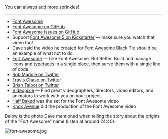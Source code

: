 You can always add more sprinkles!

---

- [Font Awesome](http://fontawesome.io/)
- [Font Awesome on GitHub](https://github.com/FortAwesome/Font-Awesome)
- [Font Awesome Issues on GitHub](https://github.com/FortAwesome/Font-Awesome/issues)
- Support [Font Awesome 5 on Kickstarter](https://www.kickstarter.com/projects/232193852/font-awesome-5) — make sure you watch that video too!
- Dave said the video he created for [Font Awesome Black Tie](https://www.kickstarter.com/projects/232193852/font-awesome-black-tie) should be an example of what not to do.
- [Fort Awesome](https://fortawesome.com/) — Like Font Awesome. But Better. Build and manage icons and typefaces in a single place, then serve them with a single line of code.
- [Rob Madole on Twitter](https://twitter.com/robmadole/)
- [Travis Chase on Twitter](https://twitter.com/supercodepoet/)
- [Brian Talbot on Twitter](https://twitter.com/talbs)
- [Videopixie](https://www.videopixie.com/) — Find great videographers, directors, video editors, and animators to work with you on your project.
- [Half Baked](http://halfbaked.co/) was the set for the Font Awesome video
- [Knox Avenue](http://www.knox-avenue.com/) did the production of the Font Awesome video

Below is the photo Dave mentioned when telling the story about the origins of the "Fort Awesome" name (listen at around 24:40).

![fort-awesome.jpg](https://changelog-assets.s3.amazonaws.com/fort-awesome.jpg)